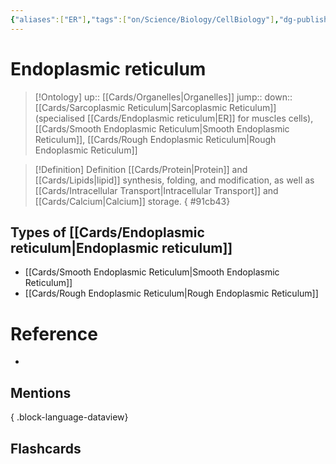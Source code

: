 ```yaml
---
{"aliases":["ER"],"tags":["on/Science/Biology/CellBiology"],"dg-publish":true,"permalink":"/cards/endoplasmic-reticulum/","dgPassFrontmatter":true}
---
```


# Endoplasmic reticulum

> [!Ontology]
> up:: [[Cards/Organelles\|Organelles]]
> jump::
> down:: [[Cards/Sarcoplasmic Reticulum\|Sarcoplasmic Reticulum]] (specialised [[Cards/Endoplasmic reticulum\|ER]] for muscles cells), [[Cards/Smooth Endoplasmic Reticulum\|Smooth Endoplasmic Reticulum]], [[Cards/Rough Endoplasmic Reticulum\|Rough Endoplasmic Reticulum]]

> [!Definition] Definition
> [[Cards/Protein\|Protein]] and [[Cards/Lipids\|lipid]] synthesis, folding, and modification, as well as [[Cards/Intracellular Transport\|Intracellular Transport]] and [[Cards/Calcium\|Calcium]] storage.
{ #91cb43}


## Types of [[Cards/Endoplasmic reticulum\|Endoplasmic reticulum]]
- [[Cards/Smooth Endoplasmic Reticulum\|Smooth Endoplasmic Reticulum]]
- [[Cards/Rough Endoplasmic Reticulum\|Rough Endoplasmic Reticulum]]

# Reference
- 

## Mentions

{ .block-language-dataview}

## Flashcards

